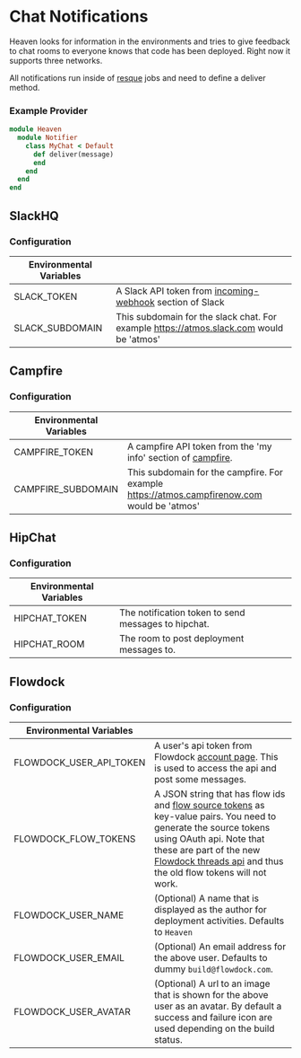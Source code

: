 # Chat Notifications

Heaven looks for information in the environments and tries to give feedback to chat rooms to everyone knows that code has been deployed. Right now it supports three networks.

All notifications run inside of [resque][3] jobs and need to define a deliver method.

### Example Provider

```ruby
module Heaven
  module Notifier
    class MyChat < Default
      def deliver(message)
      end
    end
  end
end
```

## SlackHQ

### Configuration

| Environmental Variables |                                                 |
|-------------------------|-------------------------------------------------|
| SLACK_TOKEN             | A Slack API token from [incoming-webhook][21] section of Slack|
| SLACK_SUBDOMAIN         | This subdomain for the slack chat. For example https://atmos.slack.com would be 'atmos'|

## Campfire

### Configuration

| Environmental Variables |                                                 |
|-------------------------|-------------------------------------------------|
| CAMPFIRE_TOKEN          | A campfire API token from the 'my info' section of [campfire][7].                               |
| CAMPFIRE_SUBDOMAIN      | This subdomain for the campfire. For example https://atmos.campfirenow.com would be 'atmos'  |

## HipChat

### Configuration

| Environmental Variables |                                                 |
|-------------------------|-------------------------------------------------|
| HIPCHAT_TOKEN           | The notification token to send messages to hipchat. |
| HIPCHAT_ROOM            | The room to post deployment messages to.        |

## Flowdock

### Configuration

| Environmental Variables |                                                 |
|-------------------------|-------------------------------------------------|
| FLOWDOCK_USER_API_TOKEN | A user's api token from Flowdock [account page][22]. This is used to access the api and post some messages. |
| FLOWDOCK_FLOW_TOKENS | A JSON string that has flow ids and [flow source tokens][23] as key-value pairs. You need to generate the source tokens using OAuth api. Note that these are part of the new [Flowdock threads api][24] and thus the old flow tokens will not work. |
| FLOWDOCK_USER_NAME | (Optional) A name that is displayed as the author for deployment activities. Defaults to `Heaven` |
| FLOWDOCK_USER_EMAIL | (Optional) An email address for the above user. Defaults to dummy `build@flowdock.com`. |
| FLOWDOCK_USER_AVATAR | (Optional) A url to an image that is shown for the above user as an avatar. By default a success and failure icon are used depending on the build status. |

[1]: http://developer.github.com/v3/repos/deployments/
[2]: https://github.com/blog/1778-webhooks-level-up
[3]: https://github.com/resque/resque
[4]: https://gist.github.com/
[5]: https://developer.github.com/v3/repos/deployments/#create-a-deployment
[6]: https://developer.github.com/v3/repos/deployments/#create-a-deployment-status
[7]: https://campfirenow.com/
[8]: https://www.hipchat.com/
[9]: https://slack.com/
[10]: http://www.fabfile.org/
[11]: http://www.getchef.com/
[12]: http://puppetlabs.com/
[13]: https://devcenter.heroku.com/articles/build-and-release-using-the-api
[14]: https://developer.github.com/v3/repos/contents/#get-archive-link
[15]: http://capistranorb.com/
[16]: https://github.com/settings/applications
[17]: https://devcenter.heroku.com/articles/oauth#direct-authorization
[18]: https://www.phusionpassenger.com/
[19]: https://devcenter.heroku.com/articles/releases
[20]: https://github.com/atmos/hubot-deploy
[21]: https://my.slack.com/services/new/incoming-webhook
[22]: https://www.flowdock.com/account/tokens
[23]: https://gist.github.com/Mumakil/1d184a3f06bcd087c5e2
[24]: https://www.flowdock.com/api/how-to-integrate
